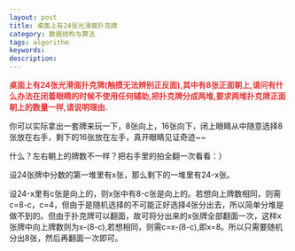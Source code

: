 ```yaml
---
layout: post
title: 桌面上有24张光滑面扑克牌
category: 数据结构与算法
tags: algorithm
keywords: 
description: 
---
```


**<span
style="color:#e53333;">桌面上有24张光滑面扑克牌(触摸无法辨别正反面),其中有8张正面朝上,请问有什么办法在闭着眼睛的时候不使用任何辅助,把扑克牌分成两堆,要求两堆扑克牌正面朝上的数量一样,请说明理由.</span>**

 

你可以实际拿出一套牌来玩一下，8张向上，16张向下，闭上眼睛从中随意选择8张放在右手，剩下的16张放在左手，真开眼睛见证奇迹\~\~

什么？左右朝上的牌数不一样？把右手里的拍全翻一次看看：）

 

设24张牌中分数的第一堆里有x张，那么剩下的一堆里有24-x张。

设24-x里有c张是向上的，则x张中有8-c张是向上的。若想向上牌数相同，则需c=8-c，c=4，但由于是随机选择的不可能正好选择4张分出去，所以简单分堆是做不到的。但由于扑克牌可以翻面，故可将分出来的x张牌全部翻面一次，这样x张牌中向上牌数则为x-(8-c),若想相同，则需c=x-(8-c),即x=8。所以只需要随机分出8张，然后再翻面一次即可。









